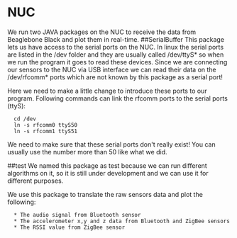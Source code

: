 # NUC
We run two JAVA packages on the NUC to receive the data from Beaglebone Black and plot them in real-time.
##SerialBuffer
This package lets us have access to the serial ports on the NUC. In linux the serial ports are listed in the /dev folder and they are usually called /dev/ttyS* so when we run the program it goes to read these devices.
Since we are connecting our sensors to the NUC via USB interface we can read their data on the /dev/rfcomm* ports which are not known by this package as a serial port!

Here we need to make a little change to introduce these ports to our program. Following commands can link the rfcomm ports to the serial ports (ttyS):

      cd /dev
      ln -s rfcomm0 ttyS50
      ln -s rfcomm1 ttyS51

We need to make sure that these serial ports don't really exist! You can usually use the number more than 50 like what we did.

##test
We named this package as test because we can run different algorithms on it, so it is still under development and we can use it for different purposes.

We use this package to translate the raw sensors data and plot the following:

      * The audio signal from Bluetooth sensor 
      * The accelerometer x,y and z data from Bluetooth and ZigBee sensors
      * The RSSI value from ZigBee sensor
      
